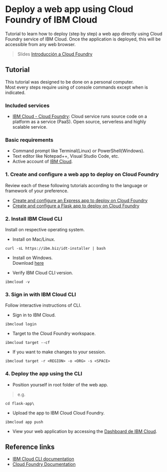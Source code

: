 # Deploy a web app using Cloud Foundry of IBM Cloud
Tutorial to learn how to deploy (step by step) a web app directly using Cloud Foundry service of IBM Cloud.
Once the application is deployed, this will be accessible from any web browser.
> Slides [Introducción a Cloud Foundry](https://ibm.box.com/v/cf-ppt)

## Tutorial
This tutorial was designed to be done on a personal computer.<br> 
Most every steps require using of console commands except when is indicated.

### Included services
* [IBM Cloud - Cloud Foundry](https://www.ibm.com/cloud/cloud-foundry): Cloud service runs source code on a platform as a service (PaaS). Open source, serverless and highly scalable service.

### Basic requirements
* Command prompt like Terminal(Linux) or PowerShell(Windows).
* Text editor like Notepad++, Visual Studio Code, etc.
* Active account of [IBM Cloud](https://console.bluemix.net).

### 1. Create and configure a web app to deploy on Cloud Foundry
Review each of these following tutorials according to the language or framework of your preference.
* [Create and configure an Express app to deploy on Cloud Foundry](https://github.com/afforeroc/express-cf)
* [Create and configure a Flask app to deploy on Cloud Foundry](https://github.com/afforeroc/flask-cf)


### 2. Install IBM Cloud CLI
Install on respective operating system.
* Install on Mac/Linux. 
```
curl -sL https://ibm.biz/idt-installer | bash
```

* Install on Windows.<br>
Download [here](https://clis.ng.bluemix.net/download/bluemix-cli/latest/win64)

* Verify IBM Cloud CLI version. 
```
ibmcloud -v
```

### 3. Sign in with IBM Cloud CLI
Follow interactive instructions of CLI.
* Sign in to IBM Cloud.
```
ibmcloud login
```

* Target to the Cloud Foundry workspace.
```
ibmcloud target --cf
```

* If you want to make changes to your session.
```
ibmcloud target -r <REGION> -o <ORG> -s <SPACE>
```

### 4. Deploy the app using the CLI
* Position yourself in root folder of the web app. 
> e.g.
```
cd flask-app\
```


* Upload the app to IBM Cloud Cloud Foundry.
```
ibmcloud app push
```

* View your web application by accessing the [Dashboard de IBM Cloud](https://console.bluemix.net/dashboard/apps).

## Reference links
* [IBM Cloud CLI documentation](https://console.bluemix.net/docs/cli/reference/ibmcloud/bx_cli.html#ibmcloud_cli)
* [Cloud Foundry Documentation](https://docs.cloudfoundry.org/)
